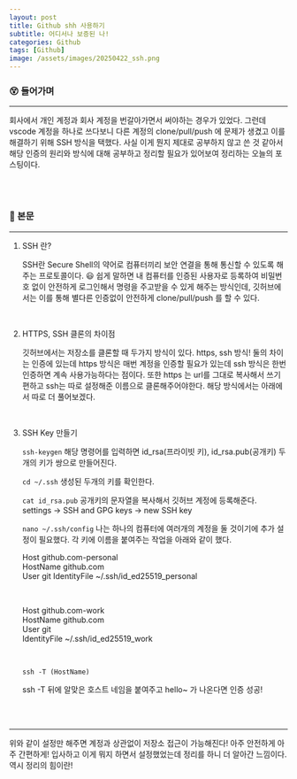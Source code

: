 ```yaml
---
layout: post
title: Github shh 사용하기
subtitle: 어디서나 보증된 나!
categories: Github
tags: [Github]
image: /assets/images/20250422_ssh.png
---
```


### 😵 들어가며

---

회사에서 개인 계정과 회사 계정을 번갈아가면서 써야하는 경우가 있었다. 그런데 vscode 계정을 하나로 쓰다보니 다른 계정의 clone/pull/push 에 문제가 생겼고 이를 해결하기 위해 SSH 방식을 택했다. 사실 이게 뭔지 제대로 공부하지 않고 쓴 것 같아서 해당 인증의 원리와 방식에 대해 공부하고 정리할 필요가 있어보여 정리하는 오늘의 포스팅이다.

<br/>
<br/>

### 🔐 본문

---

1.  SSH 란?

    SSH란 Secure Shell의 약어로 컴퓨터끼리 보안 연결을 통해 통신할 수 있도록 해주는 프로토콜이다.
    😃 쉽게 말하면 내 컴퓨터를 인증된 사용자로 등록하여 비밀번호 없이 안전하게 로그인해서 명령을 주고받을 수 있게 해주는 방식인데, 깃허브에서는 이를 통해 별다른 인증없이 안전하게 clone/pull/push 를 할 수 있다.

    <br/>

2.  HTTPS, SSH 클론의 차이점

    깃허브에서는 저장소를 클론할 때 두가지 방식이 있다. https, ssh 방식! 둘의 차이는 인증에 있는데 https 방식은 매번 계정을 인증할 필요가 있는데 ssh 방식은 한번 인증하면 계속 사용가능하다는 점이다. 또한 https 는 url를 그대로 복사해서 쓰기 편하고 ssh는 따로 설정해준 이름으로 클론해주어야한다. 해당 방식에서는 아래에서 따로 더 풀어보겠다.

    <br/>

3.  SSH Key 만들기

    `ssh-keygen`
    해당 명령어를 입력하면 id_rsa(프라이빗 키), id_rsa.pub(공개키) 두개의 키가 쌍으로 만들어진다.

    `cd ~/.ssh`
    생성된 두개의 키를 확인한다.

    `cat id_rsa.pub`
    공개키의 문자열을 복사해서 깃허브 계정에 등록해준다.
    settings -> SSH and GPG keys -> new SSH key

    `nano ~/.ssh/config`
    나는 하나의 컴퓨터에 여러개의 계정을 둘 것이기에 추가 설정이 필요했다. 각 키에 이름을 붙여주는 작업을 아래와 같이 했다.

    Host github.com-personal  
    HostName github.com  
    User git
    IdentityFile ~/.ssh/id_ed25519_personal

    <br/>

    Host github.com-work  
    HostName github.com  
    User git  
    IdentityFile ~/.ssh/id_ed25519_work

    <br/>

    `ssh -T (HostName)`

    ssh -T 뒤에 알맞은 호스트 네임을 붙여주고 hello~ 가 나온다면 인증 성공!

    <br/>
    <br/>

---

위와 같이 설정만 해주면 계정과 상관없이 저장소 접근이 가능해진다! 아주 안전하게 아주 간편하게!
입사하고 이게 뭐지 하면서 설정했었는데 정리를 하니 더 알아간 느낌이다. 역시 정리의 힘이란!

   <br/>
